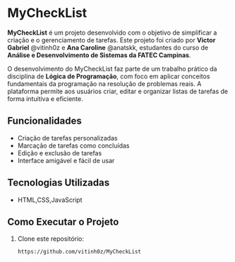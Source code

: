 # MyCheckList

**MyCheckList** é um projeto desenvolvido com o objetivo de simplificar a criação e o gerenciamento de tarefas. Este projeto foi criado por **Victor Gabriel** @vitinh0z e **Ana Caroline** @anatskk, estudantes do curso de **Análise e Desenvolvimento de Sistemas da FATEC Campinas**.

O desenvolvimento do MyCheckList faz parte de um trabalho prático da disciplina de **Lógica de Programação**, com foco em aplicar conceitos fundamentais da programação na resolução de problemas reais. A plataforma permite aos usuários criar, editar e organizar listas de tarefas de forma intuitiva e eficiente.

## Funcionalidades
- Criação de tarefas personalizadas
- Marcação de tarefas como concluídas
- Edição e exclusão de tarefas
- Interface amigável e fácil de usar

## Tecnologias Utilizadas
- HTML,CSS,JavaScript

## Como Executar o Projeto
1. Clone este repositório:
   ```bash
   https://github.com/vitinh0z/MyCheckList 
